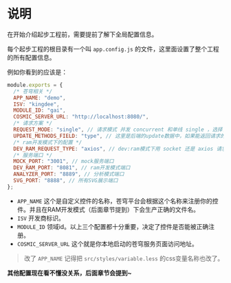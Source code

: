 # 说明
在开始介绍起步工程前，需要提前了解下全局配置信息。

每个起步工程的根目录有一个叫 `app.config.js` 的文件，这里面设置了整个工程的所有配置信息。

例如你看到的应该是：

```js
module.exports = {
  /* 苍穹相关 */
  APP_NAME: "demo", 
  ISV: "kingdee", 
  MODULE_ID: "gai", 
  COSMIC_SERVER_URL: "http://localhost:8080/", 
  /* 请求方案 */
  REQUEST_MODE: "single", // 请求模式 并发 concurrent 和单线 single ，选择了并发模式一定要填下面的UPDATE_METHODS_FIELD
  UPDATE_METHODS_FIELD: "type", // 这里是后端的update数据中，如果能返回请求的方法名称，它对应的字段
  /* ram开发模式下的配置 */
  DEV_RAM_REQUEST_TYPE: "axios", // dev:ram模式下用 socket 还是 axios 请求
  /* 服务端口 */
  MOCK_PORT: "3001", // mock服务端口
  DEV_RAM_PORT: "8081", // ram开发模式端口
  ANALYZER_PORT: "8889", // 分析模式端口
  SVG_PORT: "8888", // 所有SVG展示端口
};
```
- `APP_NAME` 这个是自定义控件的名称，苍穹平台会根据这个名称来注册你的控件。并且在RAM开发模式（后面章节提到）下会生产正确的文件名。
- `ISV` 开发商标识。
- `MODULE_ID` 领域id。以上三个配置都十分重要，决定了控件是否能被正确注册。
- `COSMIC_SERVER_URL` 这个就是你本地启动的苍穹服务页面访问地址。

> 改了 `APP_NAME` 记得把 `src/styles/variable.less` 的css变量名称也改了。

**其他配置现在看不懂没关系，后面章节会提到~**